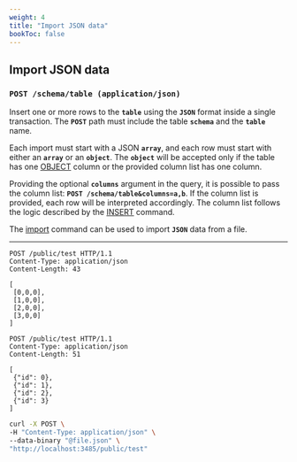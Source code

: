 ```yaml
---
weight: 4
title: "Import JSON data"
bookToc: false
---
```


## Import JSON data

### **`POST /schema/table (application/json)`**

Insert one or more rows to the **`table`** using the **`JSON`** format inside a single transaction.
The **`POST`** path must include the table **`schema`** and the **`table`** name.


Each import must start with a JSON **`array`**, and each row must start with either an **`array`** or
an **`object`**. The **`object`** will be accepted only if the table has one [OBJECT](/docs/sql/types/object) column or
the provided column list has one column.

Providing the optional **`columns`** argument in the query, it is possible to pass the column list:
**`POST /schema/table&columns=a,b`**. If the column list is provided, each row will be interpreted accordingly.
The column list follows the logic described by the [INSERT](/docs/sql/dml/insert) command.

The [import](/docs/tutorial/import) command can be used to import **`JSON`** data from a file.

---

```http
POST /public/test HTTP/1.1
Content-Type: application/json
Content-Length: 43

[
 [0,0,0],
 [1,0,0],
 [2,0,0],
 [3,0,0]
]
```

```http
POST /public/test HTTP/1.1
Content-Type: application/json
Content-Length: 51

[
 {"id": 0},
 {"id": 1},
 {"id": 2},
 {"id": 3}
]
```

```sh
curl -X POST \
-H "Content-Type: application/json" \
--data-binary "@file.json" \
"http://localhost:3485/public/test"
```
